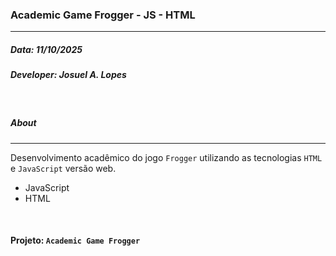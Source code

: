 ### Academic Game Frogger - JS - HTML

---

##### Data: 11/10/2025

##### Developer: Josuel A. Lopes

<br/>

##### About

---
Desenvolvimento acadêmico do jogo `Frogger` utilizando as tecnologias `HTML` e `JavaScript` versão web.

- JavaScript
- HTML

<br/>

#### Projeto: `Academic Game Frogger`